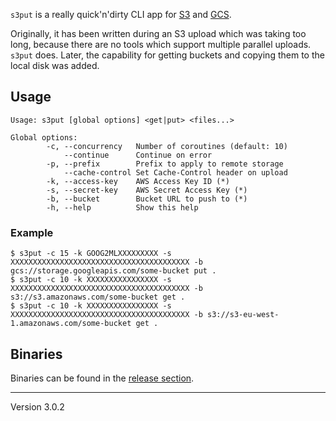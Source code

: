 `s3put` is a really quick'n'dirty CLI app for [S3] and [GCS].

Originally, it has been written during an S3 upload which was taking too long, because there are no tools which support multiple parallel uploads. `s3put` does.
Later, the capability for getting buckets and copying them to the local disk was added.

## Usage

	Usage: s3put [global options] <get|put> <files...>

	Global options:
			-c, --concurrency   Number of coroutines (default: 10)
				--continue      Continue on error
			-p, --prefix        Prefix to apply to remote storage
				--cache-control Set Cache-Control header on upload
			-k, --access-key    AWS Access Key ID (*)
			-s, --secret-key    AWS Secret Access Key (*)
			-b, --bucket        Bucket URL to push to (*)
			-h, --help          Show this help

### Example

	$ s3put -c 15 -k GOOG2MLXXXXXXXXX -s XXXXXXXXXXXXXXXXXXXXXXXXXXXXXXXXXXXXXXXX -b gcs://storage.googleapis.com/some-bucket put .
	$ s3put -c 10 -k XXXXXXXXXXXXXXXX -s XXXXXXXXXXXXXXXXXXXXXXXXXXXXXXXXXXXXXXXX -b s3://s3.amazonaws.com/some-bucket get .
	$ s3put -c 10 -k XXXXXXXXXXXXXXXX -s XXXXXXXXXXXXXXXXXXXXXXXXXXXXXXXXXXXXXXXX -b s3://s3-eu-west-1.amazonaws.com/some-bucket get .

## Binaries

Binaries can be found in the [release section](https://github.com/surma/s3put/releases).

[S3]: https://aws.amazon.com/s3/
[GCS]: https://cloud.google.com/storage/
---
Version 3.0.2
